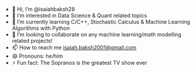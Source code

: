 - 👋 Hi, I’m @isaiahbaksh28
- 👀 I’m interested in Data Science & Quant related topics 
- 🌱 I’m currently learning C/C++, Stochastic Calculus & Machine Learning Algorithms with Python
- 💞️ I’m looking to collaborate on any machine learning/math modelling related projects!
- 📫 How to reach me isaiah.baksh2001@gmail.com
- 😄 Pronouns: he/him
- ⚡ Fun fact: The Sopranos is the greatest TV show ever

<!---
isaiahbaksh28/isaiahbaksh28 is a ✨ special ✨ repository because its `README.md` (this file) appears on your GitHub profile.
You can click the Preview link to take a look at your changes.
--->
